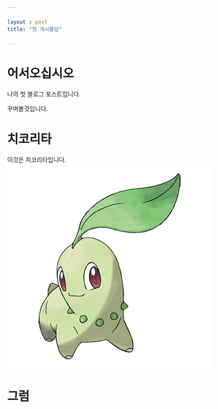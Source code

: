 ```yaml
---

layout : post
title: "첫 게시물임"

---
```


# 어서오십시오

나의 첫 블로그 포스트입니다.

꾸며볼것입니다.

# 치코리타
이것은 치코리타입니다.
![치코리타](/assets/pokemon152.png)

# 그럼 
